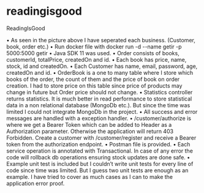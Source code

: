 # readingisgood
ReadingIsGood

• As seen in the picture above I have seperated each business. (Customer, book, order etc.)
• Run docker file with 
docker run -d --name getir -p 5000:5000 getir
• Java SDK 11 was used.
• Order consists of books, customerId, totalPrice, createdOn and id.
• Each book has price, name, stock, id and createdOn.
• Each Customer has name, email, password, age, createdOn and id.
• OrderBook is a one to many table where I store which books of the order, the count of them 
and the price of book on order creation. I had to store price on this table since price of 
products may change in future but Order price should not change.
• Statistics controller returns statistics. It is much better in read performance to store 
statistical data in a non relational database (MongoDb etc.). But since the time was limited I 
could not integrate MongoDb in the project.
• All success and error messages are handled with a exception handler. 
• /customer/authorize is where we get a Bearer Token which can be added to Header as a 
Authorization parameter. Otherwise the application will return 403 Forbidden. Create a 
customer with /customer/register and receive a Bearer token from the authorization 
endpoint.
• Postman file is provided.
• Each service operation is annotated with Transactional. In case of any error the code will 
rollback db operations ensuring stock updates are done safe.
• Example unit test is included but I couldn’t write unit tests for every line of code since time 
was limited. But I guess two unit tests are enough as an example. I have tried to cover as 
much cases as I can to make the application error proof.
